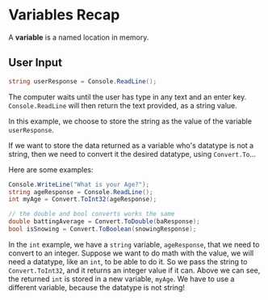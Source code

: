 # Variables Recap
A **variable** is a named location in memory.

## User Input
```cs
string userResponse = Console.ReadLine();
```

The computer waits until the user has type in any text and an enter key. `Console.ReadLine` will then return the text provided, as a string value.

In this example, we choose to store the string as the value of the variable `userResponse`. 

If we want to store the data returned as a variable who's datatype is not a string, then we need to convert it the desired datatype, using `Convert.To`... 

Here are some examples:

```cs
Console.WriteLine("What is your Age?");	
string ageResponse = Console.ReadLine();
int myAge = Convert.ToInt32(ageResponse);

// the double and bool converts works the same			
double battingAverage = Convert.ToDouble(baResponse);
bool isSnowing = Convert.ToBoolean(snowingResponse);
```

In the `int` example, we have a `string` variable, `ageResponse`, that we need to convert to an integer. Suppose we want to do math with the value, we will need a datatype, like an `int`, to be able to do it. So we pass the string to `Convert.ToInt32`, and it returns an integer value if it can. Above we can see, the returned `int` is stored in a new variable, `myAge`. We have to use a different variable, because the datatype is not string!
